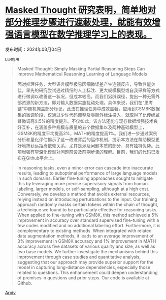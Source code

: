 # [Masked Thought 研究表明，简单地对部分推理步骤进行遮蔽处理，就能有效增强语言模型在数学推理学习上的表现。](https://arxiv.org/abs/2403.02178)

发布时间：2024年03月04日

`LLM应用`

> Masked Thought: Simply Masking Partial Reasoning Steps Can Improve Mathematical Reasoning Learning of Language Models

> 面对推理任务，大型语言模型极易因细微误差产生连锁反应，导致性能欠佳。早先的研究尝试通过精细的人工标注、更大规模模型或自我采样等方式进行微调以改善这一状况，但成本较高。而我们另辟蹊径，提出一种无需外部资源的新方法，即对输入数据实施扰动处理。具体来说，我们在“思考链”中随机掩盖部分标记，此法在推理任务中成效显著。应用到GSM8K数据集的微调阶段，仅通过少许代码调整及零额外标注投入，就取得了比传统监督微调高出5%的精度提升。不仅如此，该方法还能与现存数据增强技术良好互补，在涵盖多种规模与质量的五个数据集以及两种基础模型上，GSM8K的精度平均提高3%，MATH的精度提高1%。我们进一步通过案例分析和量化评估揭示了这一改进背后的运作机制，提示本方法在帮助模型更好地捕获远距离依赖关系，尤其是涉及问题本质的部分，具有独特优势。此项增强有望深化模型对问题前设及前期步骤的理解。目前，我们的代码已发布在Github平台上。

> In reasoning tasks, even a minor error can cascade into inaccurate results, leading to suboptimal performance of large language models in such domains. Earlier fine-tuning approaches sought to mitigate this by leveraging more precise supervisory signals from human labeling, larger models, or self-sampling, although at a high cost. Conversely, we develop a method that avoids external resources, relying instead on introducing perturbations to the input. Our training approach randomly masks certain tokens within the chain of thought, a technique we found to be particularly effective for reasoning tasks. When applied to fine-tuning with GSM8K, this method achieved a 5% improvement in accuracy over standard supervised fine-tuning with a few codes modified and no additional labeling effort. Furthermore, it is complementary to existing methods. When integrated with related data augmentation methods, it leads to an average improvement of 3% improvement in GSM8K accuracy and 1% improvement in MATH accuracy across five datasets of various quality and size, as well as two base models. We further investigate the mechanisms behind this improvement through case studies and quantitative analysis, suggesting that our approach may provide superior support for the model in capturing long-distance dependencies, especially those related to questions. This enhancement could deepen understanding of premises in questions and prior steps. Our code is available at Github.

[Arxiv](https://arxiv.org/abs/2403.02178)